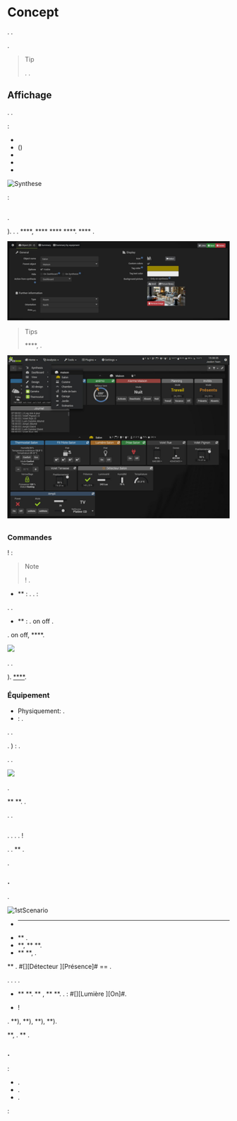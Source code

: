 # Concept

. .

.

> Tip
>
> . .

## Affichage

.  [](https://market.jeedom.com/) .

 :

-  [](/de_DE/core/4.1/dashboard)
-  [](/de_DE/core/4.1/overview) ()
-  [](/de_DE/core/4.1/view)
-  [](/de_DE/core/4.1/design)
-  [](/de_DE/core/4.1/design3d)

![Synthese](images/concept-synthese.jpg)

 : [](/de_DE/mobile/index)

## 

 [](/de_DE/core/4.1/object).

). . .  ****,  **** ****  ****.  **** .

![Objet](images/concept-objet.jpg)

> Tips
>
>  ****, . [](/de_DE/core/4.1/profils)

![](images/concept-dashboard.jpg)

## 

### Commandes

 !  :

> Note
>
>  ! .

-  ** :
. .
 : [](/de_DE/core/4.1/history)

 [](/de_DE/core/4.1/scenario) . .

-  ** :
.  on  off .

.  on  off,  ****.

![](images/concept-commands.jpg)

. .

). [****](/de_DE/core/4.2/types).

### Équipement

- Physiquement: .
- : .

. .

. ) : [](/de_DE/core/4.1/widgets).

. .

![](images/concept-equipment.jpg)

 [](/de_DE/core/4.1/plugin).

 **  **. .

. .

## 

. . . .  !

. .  ** .

 [](/de_DE/core/4.1/scenario) .


### .

.

![1stScenario](images/1stScenario.gif)

-  ****
-  ** .
-  **,  **  **.
-  **  **, .

 ** . #[][Détecteur ][Présence]# == .

. . . .

-  **  **.  ** , **  **. .  : #[][Lumière ][On]#.

-  !

.  **),  **),  **),  **).

 **, .  ** .


### .

 :

- .
- .
- .

 : [](https://kiboost.github.io/jeedom_docs/jeedomV4Tips/Tutos/ProgDuJour/de_DE/)

